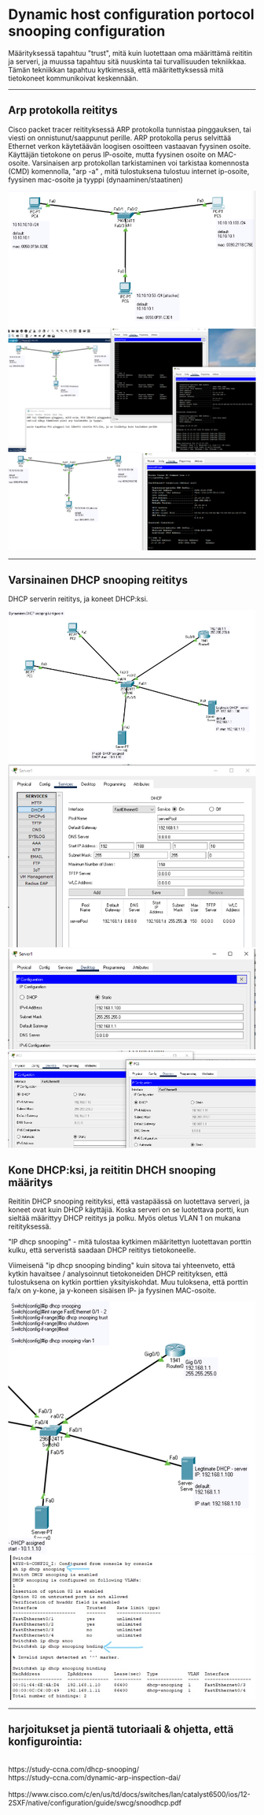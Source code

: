 <h1>Dynamic host configuration portocol snooping configuration</h1>

Määrityksessä tapahtuu "trust", mitä kuin luotettaan oma määrittämä reititin ja serveri, ja muussa tapahtuu sitä nuuskinta tai turvallisuuden tekniikkaa. 
Tämän tekniikkan tapahtuu kytkimessä, että määritettyksessä mitä tietokoneet kommunikoivat keskennään.

<hr>

<h2>Arp protokolla reititys</h2>

Cisco packet tracer reitityksessä ARP protokolla tunnistaa pinggauksen, tai viesti on onnistunut/saappunut perille. 
ARP protokolla perus selvittää Ethernet verkon käytetäävän loogisen osoitteen vastaavan fyysinen osoite. Käyttäjän tietokone on perus IP-osoite, mutta fyysinen osoite on MAC-osoite. Varsinaisen arp protokollan tarkistaminen voi tarkistaa komennosta (CMD) komennolla, "arp -a" , mitä tulostuksena tulostuu internet ip-osoite, fyysinen mac-osoite ja tyyppi (dynaaminen/staatinen)

![alt text](images/ARP-dynamic.PNG?raw=true)
![alt text](images/ARP-PC-arpAdd_After.PNG?raw=true)
![alt text](images/ARP-PC-arpAdd_Before.PNG?raw=true)

<hr>

<h2>Varsinainen DHCP snooping reititys </h2>

DHCP serverin reititys, ja koneet DHCP:ksi.

![alt text](images/DHCP-snoopDynamic.PNG?raw=true)
![alt text](images/DHCP-snoop-ServerDHCPadd.PNG?raw=true)
![alt text](images/DHCP-snoop-ServerOwnAdd.PNG?raw=true)
![alt text](images/DHCP-snoopPCadd.PNG?raw=true)

<h2>Kone DHCP:ksi, ja reititin DHCH snooping määritys</h2>

Reititin DHCP snooping reitityksi, että vastapäässä on luotettava serveri, ja koneet ovat kuin DHCP käyttäjiä. Koska serveri on se luotettava portti, kun sieltää määrittyy DHCP reititys ja polku. Myös oletus VLAN 1 on mukana reitityksessä. 

"IP dhcp snooping" - mitä tulostaa kytkimen määritettyn luotettavan porttin kulku, että serveristä saadaan DHCP reititys tietokoneelle.

Viimeisenä "ip dhcp snooping binding" kuin sitova tai yhteenveto, että kytkin havaitsee / analysoinnut tietokoneiden DHCP reitityksen, että tulostuksena on kytkin porttien yksityiskohdat. Muu tuloksena, että porttin fa/x on y-kone, ja y-koneen sisäisen IP- ja fyysinen MAC-osoite.

![alt text](images/DHCP-snoopSWTrustedPort.PNG?raw=true)
![alt text](images/DHCP-snooping-bindingTable.jpg?raw=true)

<hr>

<h2> harjoitukset ja pientä tutoriaali & ohjetta, että konfigurointia: </h2><br>
https://study-ccna.com/dhcp-snooping/ <br>
https://study-ccna.com/dynamic-arp-inspection-dai/ <br>

<br>
https://www.cisco.com/c/en/us/td/docs/switches/lan/catalyst6500/ios/12-2SXF/native/configuration/guide/swcg/snoodhcp.pdf
